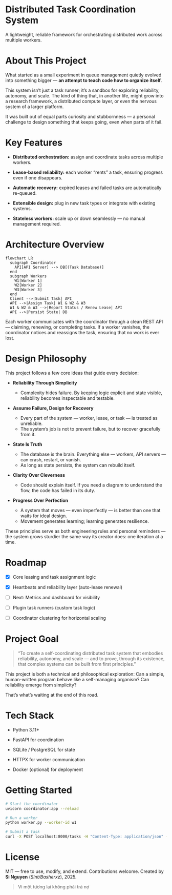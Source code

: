 # Distributed Task Coordination System

A lightweight, reliable framework for orchestrating distributed work across multiple workers.


# About This Project

What started as a small experiment in queue management quietly evolved into something bigger — **an attempt to teach code how to organize itself**.

This system isn’t just a task runner; it’s a sandbox for exploring reliability, autonomy, and scale.
The kind of thing that, in another life, might grow into a research framework, a distributed compute layer, or even the nervous system of a larger platform.

It was built out of equal parts curiosity and stubbornness — a personal challenge to design something that keeps going, even when parts of it fail.

# Key Features

- **Distributed orchestration:** assign and coordinate tasks across multiple workers.

- **Lease-based reliability:** each worker “rents” a task, ensuring progress even if one disappears.

- **Automatic recovery:** expired leases and failed tasks are automatically re-queued.

- **Extensible design:** plug in new task types or integrate with existing systems.

- **Stateless workers:** scale up or down seamlessly — no manual management required.

# Architecture Overview
```
flowchart LR
  subgraph Coordinator
    API[API Server] --> DB[(Task Database)]
  end
  subgraph Workers
    W1[Worker 1]
    W2[Worker 2]
    W3[Worker 3]
  end
  Client -->|Submit Task| API
  API -->|Assign Task| W1 & W2 & W3
  W1 & W2 & W3 -->|Report Status / Renew Lease| API
  API -->|Persist State| DB
```

Each worker communicates with the coordinator through a clean REST API — claiming, renewing, or completing tasks.
If a worker vanishes, the coordinator notices and reassigns the task, ensuring that no work is ever lost.

# Design Philosophy

This project follows a few core ideas that guide every decision:

- **Reliability Through Simplicity**
  - Complexity hides failure. By keeping logic explicit and state visible, reliability becomes inspectable and testable.

- **Assume Failure, Design for Recovery**
  - Every part of the system — worker, lease, or task — is treated as unreliable.
  - The system’s job is not to prevent failure, but to recover gracefully from it.

- **State Is Truth**
  - The database is the brain. Everything else — workers, API servers — can crash, restart, or vanish.
  - As long as state persists, the system can rebuild itself.

- **Clarity Over Cleverness**
  - Code should explain itself. If you need a diagram to understand the flow, the code has failed in its duty.

- **Progress Over Perfection**
  - A system that moves — even imperfectly — is better than one that waits for ideal design.
  - Movement generates learning; learning generates resilience.

These principles serve as both engineering rules and personal reminders — the system grows sturdier the same way its creator does: one iteration at a time.

# Roadmap

 - [x] Core leasing and task assignment logic

 - [x] Heartbeats and reliability layer (auto-lease renewal)

 - [ ] Next: Metrics and dashboard for visibility

 - [ ] Plugin task runners (custom task logic)

 - [ ] Coordinator clustering for horizontal scaling

# Project Goal

> “To create a self-coordinating distributed task system that embodies reliability, autonomy, and scale —
and to prove, through its existence, that complex systems can be built from first principles.”

This project is both a technical and philosophical exploration:
Can a simple, human-written program behave like a self-managing organism?
Can reliability emerge from simplicity?

That’s what’s waiting at the end of this road.

# Tech Stack

- Python 3.11+

- FastAPI for coordination

- SQLite / PostgreSQL for state

- HTTPX for worker communication

- Docker (optional) for deployment

 # Getting Started
 ```bash
# Start the coordinator
uvicorn coordinator:app --reload

# Run a worker
python worker.py --worker-id w1

# Submit a task
curl -X POST localhost:8000/tasks -H "Content-Type: application/json" -d '{"data":"example"}'
```

# License

MIT — free to use, modify, and extend. Contributions welcome. Created by **Si Nguyen** (_Sint/Basherxz_), 2025.
> Vì một tương lai không phải trả nợ
